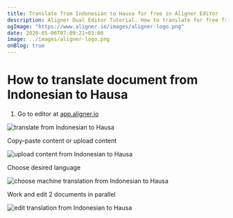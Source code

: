 ```yaml
---
title: Translate from Indonesian to Hausa for free in Aligner Editor
description: Aligner Dual Editor Tutorial. How to translate for free from Indonesian to Hausa. Aligner is multilingual document management platform. 
ogImage: "https://www.aligner.io/images/aligner-logo.png"
date: 2020-05-06T07:09:21+03:00
image: ../images/aligner-logo.png
onBlog: true
---
```


# How to translate document from Indonesian to Hausa

1. Go to editor at [app.aligner.io](https://app.aligner.io "Aligner App web page")

![translate from Indonesian to Hausa](../aligner-blank-editor.png "translate from Indonesian to Hausa")

Copy-paste content or upload content

![upload content from Indonesian to Hausa](../aligner-uploaded-document.png "upload content from Indonesian to Hausa")

Choose desired language

![choose machine translation from Indonesian to Hausa](../aligner-language-dropdown.png "choose machine translation from Indonesian to Hausa")

Work and edit 2 documents in parallel

![edit translation from Indonesian to Hausa](../aligner-double-sitded-editor.png "edit translation from Indonesian to Hausa")

